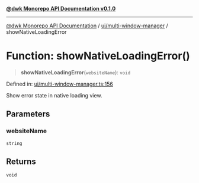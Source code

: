[**@dwk Monorepo API Documentation v0.1.0**](../../../README.md)

---

[@dwk Monorepo API Documentation](../../../README.md) / [ui/multi-window-manager](../README.md) / showNativeLoadingError

# Function: showNativeLoadingError()

> **showNativeLoadingError**(`websiteName`): `void`

Defined in: [ui/multi-window-manager.ts:156](https://github.com/Anglesite/anglesite/blob/97bc711271b9559b54e48a9e5995ecc7ba9204f9/anglesite/app/ui/multi-window-manager.ts#L156)

Show error state in native loading view.

## Parameters

### websiteName

`string`

## Returns

`void`
